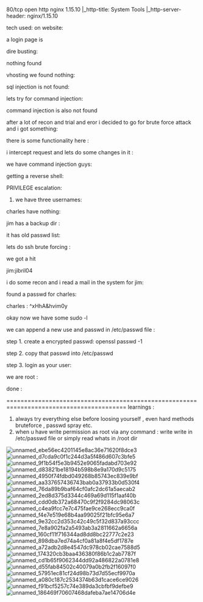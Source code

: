 80/tcp open  http    nginx 1.15.10
|_http-title: System Tools
|_http-server-header: nginx/1.15.10





tech used: on website:


a login page is 



dire busting:

nothing found


vhosting we found nothing:


sql injection is not found:



lets try for command injection:


command injection is also not found



after a lot of recon and trial and eror i decided to go for brute force attack and i got something:







there is some functionality here :




i intercept request and lets do some changes in it :



we have command injection guys:





getting a reverse shell:









PRIVILEGE escalation:

1. we have three usernames:


charles have nothing:




jim has a backup dir :



it has old passwd list:



lets do ssh brute forcing :

we got a hit




jim:jibril04


i do some recon and i read a mail in the system for jim:



found a passwd for charles:

charles : ^xHhA&hvim0y



okay now we have some sudo -l




we can append a new use and passwd in /etc/passwd file :


step 1. create a encrypted passwd:
openssl passwd -1

step 2. copy that passwd into /etc/passwd 


step 3. login as your user:


we are root :





done :


========================================================================================
learnings :

1. always try everything else before loosing yourself , even hard methods bruteforce , passwd spray etc.
2. when u have write permission as root via any command : write write in /etc/passwd file or simply read whats in /root  dir

![unnamed_ebe56ec4201145e8ac36e71620f8dce3](unnamed_ebe56ec4201145e8ac36e71620f8dce3.png)
![unnamed_d7cda9c0f1c244d3a5f486d607c3bfe5](unnamed_d7cda9c0f1c244d3a5f486d607c3bfe5.png)
![unnamed_9f1b54f5e3b9452e9065fadabd703e92](unnamed_9f1b54f5e3b9452e9065fadabd703e92.png)
![unnamed_d83821be18194b598b8e9a170d9c5175](unnamed_d83821be18194b598b8e9a170d9c5175.png)
![unnamed_4950f74fdbd049268b85743ec839e9bf](unnamed_4950f74fdbd049268b85743ec839e9bf.png)
![unnamed_aa337657436743bab0a37933b0d530f4](unnamed_aa337657436743bab0a37933b0d530f4.png)
![unnamed_76da89b9baf64cf0afc2dc61a5aecab2](unnamed_76da89b9baf64cf0afc2dc61a5aecab2.png)
![unnamed_2ed8d375d3344c469a69d115f1aaf40b](unnamed_2ed8d375d3344c469a69d115f1aaf40b.png)
![unnamed_cdd0db372a68470c9f2f9284dc98063c](unnamed_cdd0db372a68470c9f2f9284dc98063c.png)
![unnamed_c4ea9fcc7e7c475fae9ce268ecc9ca0f](unnamed_c4ea9fcc7e7c475fae9ce268ecc9ca0f.png)
![unnamed_f4e7e519e68b4aa99025f21bfc95e6a7](unnamed_f4e7e519e68b4aa99025f21bfc95e6a7.png)
![unnamed_9e32cc2d353c42c49c5f32d837a93ccc](unnamed_9e32cc2d353c42c49c5f32d837a93ccc.png)
![unnamed_7e8a902fa2a5493ab3a2811662a6656a](unnamed_7e8a902fa2a5493ab3a2811662a6656a.png)
![unnamed_160cf11f716344ad8dd8bc22777c2e23](unnamed_160cf11f716344ad8dd8bc22777c2e23.png)
![unnamed_898dba7ed74a4cf0a81a8f4e5df1787e](unnamed_898dba7ed74a4cf0a81a8f4e5df1787e.png)
![unnamed_a72adb2d8e4547dc978cb02cae7588d5](unnamed_a72adb2d8e4547dc978cb02cae7588d5.png)
![unnamed_174320cb3baa436380f86b1c2ab7787f](unnamed_174320cb3baa436380f86b1c2ab7787f.png)
![unnamed_cd1b65f9062344dd92a486822a0781e8](unnamed_cd1b65f9062344dd92a486822a0781e8.png)
![unnamed_d55fab84502c40079a0b2fb2f16097f0](unnamed_d55fab84502c40079a0b2fb2f16097f0.png)
![unnamed_57951ec81cf24d98b73d7d55ecf9970a](unnamed_57951ec81cf24d98b73d7d55ecf9970a.png)
![unnamed_a080c187c2534374b63d1cace6ce9026](unnamed_a080c187c2534374b63d1cace6ce9026.png)
![unnamed_f91bcf5257c74e389da3cbfbf9defbe9](unnamed_f91bcf5257c74e389da3cbfbf9defbe9.png)
![unnamed_186469f70607468dafeba7ae14706d4e](unnamed_186469f70607468dafeba7ae14706d4e.png)
